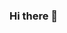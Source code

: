 ### Hi there 👋

<!--
**ddvasilev20/ddvasilev20** is a ✨ _special_ ✨ repository because its `README.md` (this file) appears on your GitHub profile.

Here are some ideas to get you started:

- 🌱 I’m currently learning ...
- 📫 Contact me: DDVasilev20@codingburgas.bg

-->
